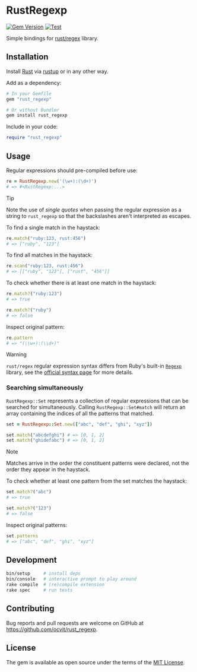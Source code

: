 # RustRegexp

[![Gem Version](https://badge.fury.io/rb/rust_regexp.svg)](https://badge.fury.io/rb/rust_regexp)
[![Test](https://github.com/ocvit/rust_regexp/workflows/Test/badge.svg)](https://github.com/ocvit/rust_regexp/actions)

Simple bindings for [rust/regex](https://docs.rs/regex/latest/regex/) library.

## Installation

Install [Rust](https://www.rust-lang.org/) via [rustup](https://rustup.rs/) or in any other way.

Add as a dependency:

```ruby
# In your Gemfile
gem "rust_regexp"

# Or without Bundler
gem install rust_regexp
```

Include in your code:

```ruby
require "rust_regexp"
```

## Usage

Regular expressions should pre-compiled before use:

```ruby
re = RustRegexp.new('(\w+):(\d+)')
# => #<RustRegexp:...>
```

> [!TIP]
> Note the use of *single quotes* when passing the regular expression as
> a string to `rust_regexp` so that the backslashes aren't interpreted as escapes.

To find a single match in the haystack:

```ruby
re.match("ruby:123, rust:456")
# => ["ruby", "123"]
```

To find all matches in the haystack:

```ruby
re.scan("ruby:123, rust:456")
# => [["ruby", "123"], ["rust", "456"]]
```

To check whether there is at least one match in the haystack:

```ruby
re.match?("ruby:123")
# => true

re.match?("ruby")
# => false
```

Inspect original pattern:

```ruby
re.pattern
# => "(\\w+):(\\d+)"
```

> [!WARNING]
> `rust/regex` regular expression syntax differs from Ruby's built-in
> [`Regexp`](https://docs.ruby-lang.org/en/3.4/Regexp.html) library, see the
> [official syntax page](https://docs.rs/regex/latest/regex/index.html#syntax) for more
> details.

### Searching simultaneously

`RustRegexp::Set` represents a collection of
regular expressions that can be searched for simultaneously. Calling `RustRegexp::Set#match` will return an array containing the indices of all the patterns that matched.

```ruby
set = RustRegexp::Set.new(["abc", "def", "ghi", "xyz"])

set.match("abcdefghi") # => [0, 1, 2]
set.match("ghidefabc") # => [0, 1, 2]
```

> [!NOTE]
> Matches arrive in the order the constituent patterns were declared,
> not the order they appear in the haystack.

To check whether at least one pattern from the set matches the haystack:

```ruby
set.match?("abc")
# => true

set.match?("123")
# => false
```

Inspect original patterns:

```ruby
set.patterns
# => ["abc", "def", "ghi", "xyz"]
```

## Development

```sh
bin/setup     # install deps
bin/console   # interactive prompt to play around
rake compile  # (re)compile extension
rake spec     # run tests
```

## Contributing

Bug reports and pull requests are welcome on GitHub at https://github.com/ocvit/rust_regexp.

## License

The gem is available as open source under the terms of the [MIT License](https://opensource.org/licenses/MIT).

